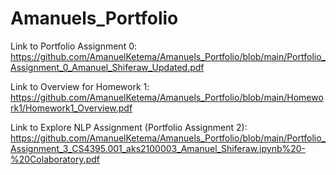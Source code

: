 # Amanuels_Portfolio

Link to Portfolio Assignment 0: https://github.com/AmanuelKetema/Amanuels_Portfolio/blob/main/Portfolio_Assignment_0_Amanuel_Shiferaw_Updated.pdf

Link to Overview for Homework 1: https://github.com/AmanuelKetema/Amanuels_Portfolio/blob/main/Homework1/Homework1_Overview.pdf

Link to Explore NLP Assignment (Portfolio Assignment 2): https://github.com/AmanuelKetema/Amanuels_Portfolio/blob/main/Portfolio_Assignment_3_CS4395.001_aks2100003_Amanuel_Shiferaw.ipynb%20-%20Colaboratory.pdf
